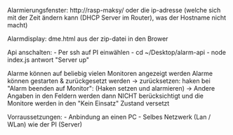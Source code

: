 Alarmierungsfenster: http://rasp-maksy/ oder die ip-adresse (welche sich mit der Zeit ändern kann (DHCP Server im Router), was der Hostname nicht macht)

Alarmdisplay: dme.html aus der zip-datei in den Brower

Api anschalten:
    - Per ssh auf PI einwählen
    - cd ~/Desktop/alarm-api
    - node index.js
    antwort "Server up"


Alarme können auf beliebig vielen Monitoren angezeigt werden
Alarme können gestarten & zurückgesetzt werden 
    -> zurücksetzen: haken bei "Alarm beenden auf Monitor": (Haken setzen und alarmieren)
    -> Andere Angaben in den Feldern werden dann NICHT berücksichtigt und die Monitore werden in den "Kein Einsatz" Zustand versetzt

Vorraussetzungen:
    - Anbindung an einen PC
    - Selbes Netzwerk (Lan / WLan) wie der PI (Server)
